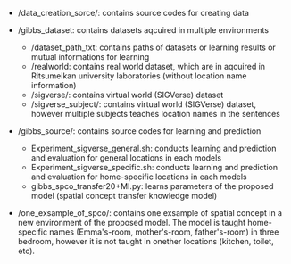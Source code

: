 * /data_creation_sorce/: contains source codes for creating data

* /gibbs_dataset: contains datasets aqcuired in multiple environments
    * /dataset_path_txt: contains paths of datasets or learning results or mutual informations for learning
    * /realworld: contains real world dataset, which are in aqcuired in Ritsumeikan university laboratories (without location name information)
    * /sigverse/: contains virtual world (SIGVerse) dataset
    * /sigverse_subject/: contains virtual world (SIGVerse) dataset, however multiple subjects teaches location names in the sentences

* /gibbs_source/: contains source codes for learning and prediction
    * Experiment_sigverse_general.sh: conducts learning and prediction and evaluation for general locations in each models
    * Experiment_sigverse_specific.sh: conducts learning and prediction and evaluation for home-specific locations in each models
    * gibbs_spco_transfer20+MI.py: learns parameters of the proposed model (spatial concept transfer knowledge model)

* /one_exsample_of_spco/: contains one exsample of spatial concept in a new environment of the proposed model. The model is taught home-specific names (Emma's-room, mother's-room, father's-room) in three bedroom, however it is not taught in onether locations (kitchen, toilet, etc).